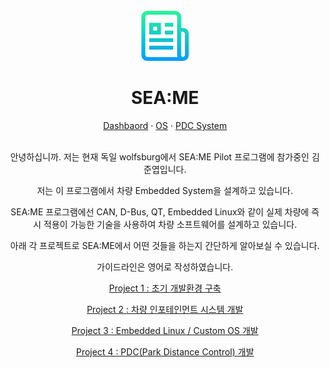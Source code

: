 <div align="center">
<!-- PROJECT LOGO -->
<br />
<div align="center">
  <a href="https://github.com/othneildrew/Best-README-Template">
    <img src="logo.png" alt="Logo" width="80" height="80">
  </a>

  <h1 align="center">SEA:ME</h3>


  <p align="center">
    <a href="https://github.com/jun-yub-kim/SEA-ME/tree/master/Project2">Dashbaord</a>
    ·
    <a href="https://github.com/jun-yub-kim/SEA-ME/tree/master/Project3">OS</a>
    ·
    <a href="https://github.com/jun-yub-kim/SEA-ME/tree/master/Project4">PDC System</a>
  </p>
</div>


<div align="center">
<br>
안녕하십니까. 저는 현재 독일 wolfsburg에서 SEA:ME Pilot 프로그램에 참가중인 김준엽입니다.

저는 이 프로그램에서 차량 Embedded System을 설계하고 있습니다.

SEA:ME 프로그램에선 CAN, D-Bus, QT, Embedded Linux와 같이 실제 차량에 즉시 적용이 가능한 기술을 사용하여 차량 소프트웨어를 설계하고 있습니다.

아래 각 프로젝트로 SEA:ME에서 어떤 것들을 하는지 간단하게 알아보실 수 있습니다.

가이드라인은 영어로 작성하였습니다.

[Project 1 : 초기 개발환경 구축](https://github.com/jun-yub-kim/SEA-ME/blob/master/Project1)

[Project 2 : 차량 인포테인먼트 시스템 개발](https://github.com/jun-yub-kim/SEA-ME/blob/master/Project2)

[Project 3 : Embedded Linux / Custom OS 개발](https://github.com/jun-yub-kim/SEA-ME/tree/master/Project3)

[Project 4 : PDC(Park Distance Control) 개발](https://github.com/jun-yub-kim/SEA-ME/tree/master/Project4)

</div>